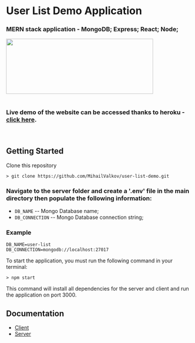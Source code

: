 # User List Demo Application

### MERN stack application - MongoDB; Express; React; Node;

<img src="https://miro.medium.com/proxy/0*hU4zJiyVwWcM0L-w.png" width="400px;" height="150px;">
</br>
</br>

### Live demo of the website can be accessed thanks to heroku - [click here](https://user-list-demo-react.herokuapp.com/?page=1&limit=5).

</br>

## Getting Started

Clone this repository

```
> git clone https://github.com/MihailValkov/user-list-demo.git
```
### Navigate to the server folder and create a '.env' file in the main directory then populate the following information:

- `DB_NAME` -- Mongo Database name;
- `DB_CONNECTION` -- Mongo Database connection string;

### Example

```
DB_NAME=user-list
DB_CONNECTION=mongodb://localhost:27017
```

To start the application, you must run the following command in your terminal:

```
> npm start
```
This command will install all dependencies for the server and client and run the application on port 3000.


## Documentation
- [Client](https://github.com/MihailValkov/user-list-demo/blob/main/client/README.md)
- [Server](https://github.com/MihailValkov/user-list-demo/blob/main/server/README.md)